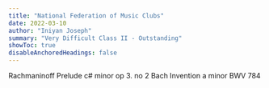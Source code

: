 ```yaml
---
title: "National Federation of Music Clubs"
date: 2022-03-10
author: "Iniyan Joseph"
summary: "Very Difficult Class II - Outstanding" 
showToc: true
disableAnchoredHeadings: false
---
```

Rachmaninoff Prelude c# minor op 3. no 2
Bach Invention a minor BWV 784
